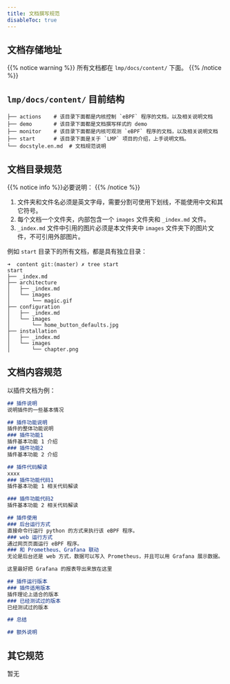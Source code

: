 ```yaml
---
title: 文档撰写规范
disableToc: true
---
```


## 文档存储地址
{{% notice warning %}}
所有文档都在 `lmp/docs/content/` 下面。
{{% /notice %}}

## `lmp/docs/content/` 目前结构
```
├── actions    # 该目录下面都是内核控制 `eBPF` 程序的文档，以及相关说明文档
├── demo       # 该目录下面都是文档撰写样式的 demo
├── monitor    # 该目录下面都是内核可观测 `eBPF` 程序的文档，以及相关说明文档
├── start      # 该目录下面是关于 `LMP` 项目的介绍，上手说明文档。
└── docstyle.en.md  # 文档规范说明
```
## 文档目录规范
{{% notice info %}}必要说明：
{{% /notice %}}

1. 文件夹和文件名必须是英文字母，需要分割可使用下划线，不能使用中文和其它符号。
2. 每个文档一个文件夹，内部包含一个 `images` 文件夹和 `_index.md` 文件。
3. `_index.md` 文件中引用的图片必须是本文件夹中 `images` 文件夹下的图片文件，不可引用外部图片。


例如 `start` 目录下的所有文档，都是具有独立目录：
```
➜  content git:(master) ✗ tree start
start
├── _index.md
├── architecture
│   ├── _index.md
│   └── images
│       └── magic.gif
├── configuration
│   ├── _index.md
│   └── images
│       └── home_button_defaults.jpg
├── installation
│   ├── _index.md
│   └── images
│       └── chapter.png
```

## 文档内容规范
以插件文档为例：

```md
## 插件说明
说明插件的一些基本情况

## 插件功能说明
插件的整体功能说明
### 插件功能1
插件基本功能 1 介绍
### 插件功能2
插件基本功能 2 介绍

## 插件代码解读
xxxx
### 插件功能代码1
插件基本功能 1 相关代码解读

### 插件功能代码2
插件基本功能 2 相关代码解读

## 插件使用
### 后台运行方式
直接命令行运行 python 的方式来执行该 eBPF 程序。
### web 运行方式
通过网页页面运行 eBPF 程序。
### 和 Prometheus、Grafana 联动
无论是后台还是 web 方式，数据可以写入 Prometheus，并且可以用 Grafana 展示数据。

这里最好把 Grafana 的报表导出来放在这里

## 插件运行版本
### 插件适用版本
插件理论上适合的版本
### 已经测试过的版本
已经测试过的版本

## 总结

## 额外说明
```

## 其它规范
暂无